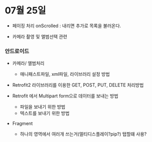 # 07월 25일
- 페이징 처리 onScrolled : 내리면 추가로 목록을 불러온다.

- 카메라 촬영 및 앨범선택 관련


### 안드로이드
- 카메라/ 앨범처리
  - 매니패스트파일, xml파일, 라이브러리 설정 방법
- Retrofit2 라이브러리를 이용한 GET, POST, PUT, DELETE 처리방법
- Retrofit 에서 Multipart form으로 데이터를 보내는 방법
  - 파일을 보내기 위한 방법
  - 텍스트를 보내기 위한 방법

- Fragment
  - 하나의 영역에서 여러개 쓰는거(멀티디스플레이?pip?) 탭할떄 사용?